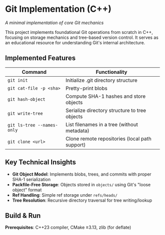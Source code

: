 # Git Implementation (C++)  
*A minimal implementation of core Git mechanics*

<!-- [![Build Status](https://img.shields.io/github/actions/workflow/status/ahhmed-hassan/codecrafters-git-cpp/build.yml?style=flat-square)](https://github.com/ahhmed-hassan/codecrafters-git-cpp/actions)
 -->
This project implements foundational Git operations from scratch in C++, focusing on storage mechanics and tree-based version control. It serves as an educational resource for understanding Git's internal architecture.

## Implemented Features
| Command                 | Functionality                                      |
|-------------------------|----------------------------------------------------|
| `git init`              | Initialize .git directory structure                |
| `git cat-file -p <sha>` | Pretty-print blobs            |
| `git hash-object`       | Compute SHA-1 hashes and store objects             |
| `git write-tree`        | Serialize directory structure to tree objects      |
| `git ls-tree --names-only` | List filenames in a tree (without metadata)      |
| `git clone <url>`       | Clone remote repositories (local path support)     |

## Key Technical Insights
- **Git Object Model**: Implements blobs, trees, and commits with proper SHA-1 serialization
- **Packfile-Free Storage**: Objects stored in `objects/` using Git's "loose object" format
- **Ref Handling**: Simple ref storage under `refs/heads/`
- **Tree Resolution**: Recursive directory traversal for tree writing/lookup

## Build & Run
**Prerequisites**: C++23 compiler, CMake ≥3.13, zlib (for deflate)

<!-- ```bash
$ cmake -B build -DCMAKE_BUILD_TYPE=Release
$ cmake --build build
$ ./build/git-cpp <command> [args] --> 
